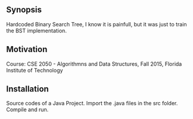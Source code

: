 ## Synopsis

Hardcoded Binary Search Tree, I know it is painfull, but it was just to train the BST implementation.

## Motivation

Course: CSE 2050 - Algorithmns and Data Structures, Fall 2015, Florida Institute of Technology

## Installation

Source codes of a Java Project. 
Import the .java files in the src folder.
Compile and run.


